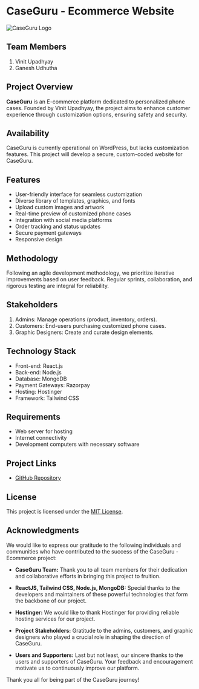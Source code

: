 # CaseGuru - Ecommerce Website

![CaseGuru Logo](https://caseguru.co.in/wp-content/uploads/2023/06/cropped-cropped-cg-logo-300x72.png)

## Team Members

1. Vinit Upadhyay
2. Ganesh Udhutha

## Project Overview

**CaseGuru** is an E-commerce platform dedicated to personalized phone cases. Founded by Vinit Upadhyay, the project aims to enhance customer experience through customization options, ensuring safety and security.

## Availability

CaseGuru is currently operational on WordPress, but lacks customization features. This project will develop a secure, custom-coded website for CaseGuru.

## Features

- User-friendly interface for seamless customization
- Diverse library of templates, graphics, and fonts
- Upload custom images and artwork
- Real-time preview of customized phone cases
- Integration with social media platforms
- Order tracking and status updates
- Secure payment gateways
- Responsive design

## Methodology

Following an agile development methodology, we prioritize iterative improvements based on user feedback. Regular sprints, collaboration, and rigorous testing are integral for reliability.

## Stakeholders

1. Admins: Manage operations (product, inventory, orders).
2. Customers: End-users purchasing customized phone cases.
3. Graphic Designers: Create and curate design elements.

## Technology Stack

- Front-end: React.js
- Back-end: Node.js
- Database: MongoDB
- Payment Gateways: Razorpay
- Hosting: Hostinger
- Framework: Tailwind CSS

## Requirements

- Web server for hosting
- Internet connectivity
- Development computers with necessary software

## Project Links

- [GitHub Repository](https://github.com/vinit84/CaseGuru)

## License

This project is licensed under the [MIT License](LICENSE).

## Acknowledgments

We would like to express our gratitude to the following individuals and communities who have contributed to the success of the CaseGuru - Ecommerce project:

- **CaseGuru Team:** Thank you to all team members for their dedication and collaborative efforts in bringing this project to fruition.

- **ReactJS, Tailwind CSS, Node.js, MongoDB:** Special thanks to the developers and maintainers of these powerful technologies that form the backbone of our project.

- **Hostinger:** We would like to thank Hostinger for providing reliable hosting services for our project.

- **Project Stakeholders:** Gratitude to the admins, customers, and graphic designers who played a crucial role in shaping the direction of CaseGuru.

- **Users and Supporters:** Last but not least, our sincere thanks to the users and supporters of CaseGuru. Your feedback and encouragement motivate us to continuously improve our platform.

Thank you all for being part of the CaseGuru journey!
